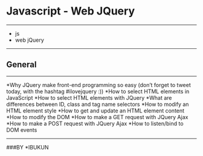 # Javascript - Web JQuery
---
* js 
* web jQuery 
---
## General
---
*Why JQuery make front-end programming so easy (don’t forget to tweet today, with the hashtag #ilovejquery :))
*How to select HTML elements in JavaScript
*How to select HTML elements with JQuery
*What are differences between ID, class and tag name selectors
*How to modify an HTML element style
*How to get and update an HTML element content
*How to modify the DOM
*How to make a GET request with JQuery Ajax
*How to make a POST request with JQuery Ajax
*How to listen/bind to DOM events

--- 
###BY 
*IBUKUN 
